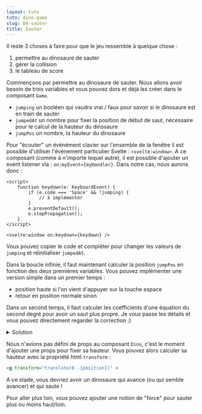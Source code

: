 ```yaml
---
layout: tuto
tuto: dino-game
slug: 04-sauter
title: Sauter
---
```


<script>
	import CodeJumpPos from './CodeJumpPos.md';
</script>

Il reste 3 choses à faire pour que le jeu ressemble à quelque chose :

1. permettre au dinosaure de sauter
2. gérer la collision
3. le tableau de score

Commençons par permettre au dinosaure de sauter. Nous allons avoir besoin de trois variables et vous pouvez dors et déjà les créer dans le composant `Game`.

- `jumping` un booléen qui vaudra vrai / faux pour savoir si le dinosaure est en train de sauter
- `jumpedAt` un nombre pour fixer la position de début de saut, nécessaire pour le calcul de la hauteur du dinosaure
- `jumpPos` un nombre, la hauteur du dinosaure

Pour "écouter" un événément clavier sur l'ensemble de la fenêtre il est possible d'utiliser l'événement particulier Svelte : `<svelte:window>`. A ce composant (comme à n'importe lequel autre), il est possible d'ajouter un event listener via : `on:myEvent={myHandler}`. Dans notre cas, nous aurons donc :

```svelte
<script>
	function keydown(e: KeyboardEvent) {
		if (e.code === 'Space' && !jumping) {
			// à implémenter
		}
		e.preventDefault();
		e.stopPropagation();
	}
</script>

<svelte:window on:keydown={keydown} />
```

Vous pouvez copier le code et compléter pour changer les valeurs de `jumping` et réinitialiser `jumpedAt`.

Dans la boucle infinie, il faut maintenant calculer la position `jumpPos` en fonction des deux premières variables. Vous pouvez implémenter une version simple dans un premier temps :
 - position haute si l'on vient d'appuyer sur la touche espace
 - retour en position normale sinon

Dans un second temps, il faut calculer les coefficients d'une équation du second degré pour avoir un saut plus propre. Je vous passe les détails et vous pouvez directement regarder la correction ;)

<details>
	<summary>Solution</summary>
	<CodeJumpPos/>
</details>

Nous n'avions pas défini de props au composant `Dino`, c'est le moment d'ajouter une props pour fixer sa hauteur. Vous pouvez alors calculer sa hauteur avec la propriété html `transform` :

```html
<g transform="translate(0 -{position})" >
```

A ce stade, vous devriez avoir un dinosaure qui avance (ou qui semble avancer) et qui saute !

Pour aller plus loin, vous pouvez ajouter une notion de "force" pour sauter plus ou moins haut/loin.